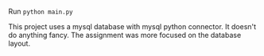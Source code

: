 Run `python main.py`

This project uses a mysql database with mysql python connector.
It doesn't do anything fancy. The assignment was more focused on
the database layout.
